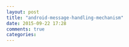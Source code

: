 ```yaml
---
layout: post
title: "android-message-handling-mechanism"
date: 2015-09-22 17:28
comments: true
categories: 
---
```

